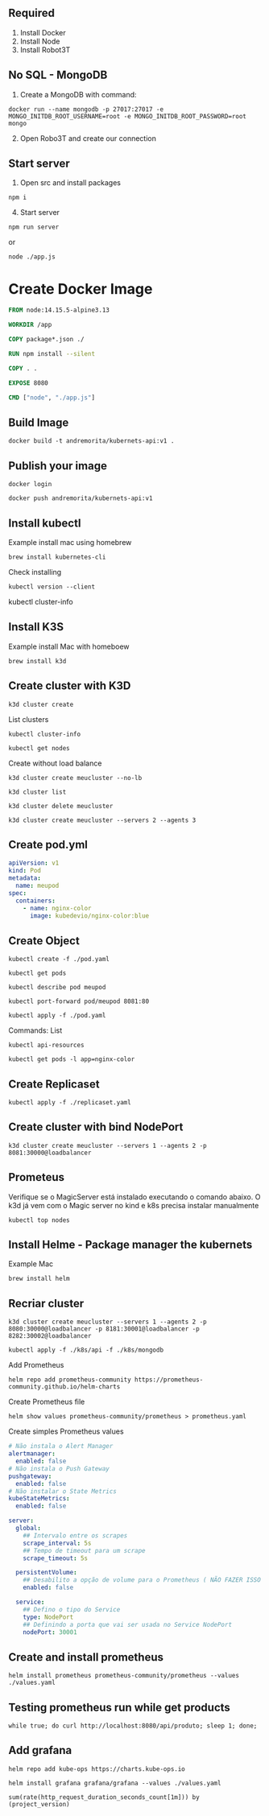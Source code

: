 ## Required

1. Install Docker
2. Install Node
3. Install Robot3T

## No SQL - MongoDB

1. Create a MongoDB with command:
```shell
docker run --name mongodb -p 27017:27017 -e MONGO_INITDB_ROOT_USERNAME=root -e MONGO_INITDB_ROOT_PASSWORD=root mongo
```
2. Open Robo3T and create our connection

## Start server

1. Open src and install packages
```shell
npm i
```

4. Start server
```shell
npm run server
```
or
```shell
node ./app.js
```

# Create Docker Image

```dockerfile
FROM node:14.15.5-alpine3.13

WORKDIR /app

COPY package*.json ./

RUN npm install --silent

COPY . .

EXPOSE 8080

CMD ["node", "./app.js"]

```

## Build Image
```shell
docker build -t andremorita/kubernets-api:v1 .
```

## Publish your image
```shell
docker login
```

```shell
docker push andremorita/kubernets-api:v1
```

## Install kubectl 
Example install mac using homebrew
```shell
brew install kubernetes-cli
```

Check installing
```shell
kubectl version --client
```

kubectl cluster-info

## Install K3S
Example install Mac with homeboew
```shell
brew install k3d
```

## Create cluster with K3D
```shell
k3d cluster create
```
List clusters

```shell
kubectl cluster-info

kubectl get nodes
```

Create without load balance
```shell
k3d cluster create meucluster --no-lb

k3d cluster list

k3d cluster delete meucluster 
```

```shell
k3d cluster create meucluster --servers 2 --agents 3
```

## Create pod.yml
```yaml
apiVersion: v1
kind: Pod
metadata: 
  name: meupod
spec:
  containers:
    - name: nginx-color
      image: kubedevio/nginx-color:blue
```

## Create Object
```shell
kubectl create -f ./pod.yaml

kubectl get pods

kubectl describe pod meupod

kubectl port-forward pod/meupod 8081:80

kubectl apply -f ./pod.yaml
```

Commands:
List
```shell
kubectl api-resources
```
```shell
kubectl get pods -l app=nginx-color
```


## Create Replicaset
```shell
kubectl apply -f ./replicaset.yaml
```

## Create cluster with bind NodePort
```shell
k3d cluster create meucluster --servers 1 --agents 2 -p 8081:30000@loadbalancer
```

## Prometeus 

Verifique se o MagicServer está instalado executando o comando abaixo. O k3d já vem com o Magic server no kind e k8s precisa instalar manualmente
```shell
kubectl top nodes
```

## Install Helme - Package manager the kubernets
Example Mac
```shell
brew install helm
```

## Recriar cluster
```shell
k3d cluster create meucluster --servers 1 --agents 2 -p 8080:30000@loadbalancer -p 8181:30001@loadbalancer -p 8282:30002@loadbalancer
```
```shell
kubectl apply -f ./k8s/api -f ./k8s/mongodb  
```

Add Prometheus
```shell
helm repo add prometheus-community https://prometheus-community.github.io/helm-charts
```

Create Prometheus file
```shell
helm show values prometheus-community/prometheus > prometheus.yaml
```

Create simples Prometheus values
```yaml
# Não instala o Alert Manager
alertmanager:
  enabled: false
# Não instala o Push Gateway
pushgateway:  
  enabled: false  
# Não instalar o State Metrics
kubeStateMetrics:
  enabled: false

server:
  global:
    ## Intervalo entre os scrapes     
    scrape_interval: 5s
    ## Tempo de timeout para um scrape
    scrape_timeout: 5s 

  persistentVolume:
    ## Desabilito a opção de volume para o Prometheus ( NÃO FAZER ISSO EM PRODUÇÃO !!!)    
    enabled: false

  service:
    ## Defino o tipo do Service 
    type: NodePort
    ## Definindo a porta que vai ser usada no Service NodePort
    nodePort: 30001
```

## Create and install prometheus
```shell
helm install prometheus prometheus-community/prometheus --values ./values.yaml
```
## Testing prometheus run while get products
```shell
while true; do curl http://localhost:8080/api/produto; sleep 1; done;
```

## Add grafana
```shell
helm repo add kube-ops https://charts.kube-ops.io
```

```shell
helm install grafana grafana/grafana --values ./values.yaml
```

```promql
sum(rate(http_request_duration_seconds_count[1m])) by (project_version)
```
